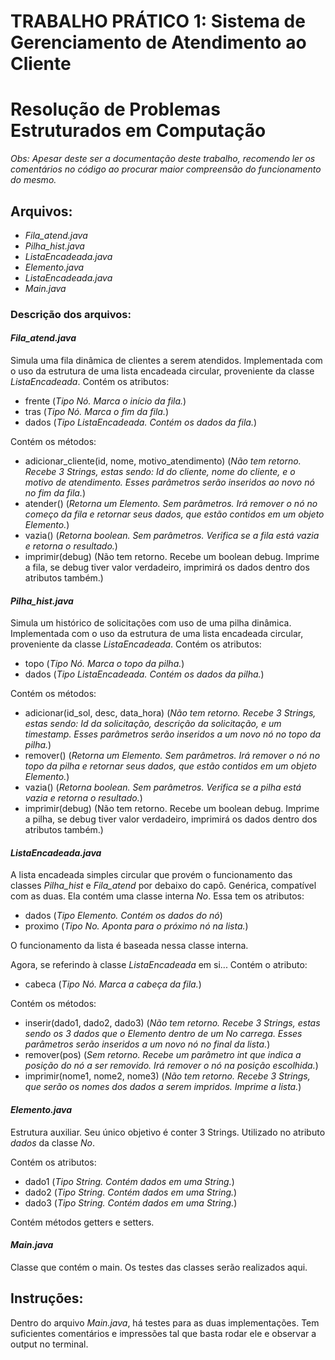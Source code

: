 
# TRABALHO PRÁTICO 1: Sistema de Gerenciamento de Atendimento ao Cliente
# Resolução de Problemas Estruturados em Computação 

_Obs: Apesar deste ser a documentação deste trabalho, recomendo ler os comentários no código ao procurar maior compreensão do funcionamento do mesmo._

## Arquivos:

- *Fila_atend.java*
- *Pilha_hist.java*
- *ListaEncadeada.java*
- *Elemento.java*
- *ListaEncadeada.java*
- *Main.java*

### Descrição dos arquivos:


#### *Fila_atend.java*

Simula uma fila dinâmica de clientes a serem atendidos. Implementada com o uso da estrutura de uma lista encadeada circular, proveniente da classe *ListaEncadeada*. 
Contém os atributos:
- frente (_Tipo Nó. Marca o início da fila._) 
- tras (_Tipo Nó. Marca o fim da fila._)
- dados (_Tipo ListaEncadeada. Contém os dados da fila._)

Contém os métodos:
- adicionar_cliente(id, nome, motivo_atendimento) (_Não tem retorno. Recebe 3 Strings, estas sendo: Id do cliente, nome do cliente, e o motivo de atendimento. Esses parâmetros serão inseridos ao novo nó no fim da fila._)
- atender() (_Retorna um Elemento. Sem parâmetros. Irá remover o nó no começo da fila e retornar seus dados, que estão contidos em um objeto Elemento._)
- vazia() (_Retorna boolean. Sem parâmetros. Verifica se a fila está vazia e retorna o resultado._)
- imprimir(debug) (Não tem retorno. Recebe um boolean debug. Imprime a fila, se debug tiver valor verdadeiro, imprimirá os dados dentro dos atributos também.)


#### *Pilha_hist.java*

Simula um histórico de solicitações com uso de uma pilha dinâmica. Implementada com o uso da estrutura de uma lista encadeada circular, proveniente da classe *ListaEncadeada*. 
Contém os atributos:
- topo (_Tipo Nó. Marca o topo da pilha._) 
- dados (_Tipo ListaEncadeada. Contém os dados da pilha._)

Contém os métodos:
- adicionar(id_sol, desc, data_hora) (_Não tem retorno. Recebe 3 Strings, estas sendo: Id da solicitação, descrição da solicitação, e um timestamp. Esses parâmetros serão inseridos a um novo nó no topo da pilha._)
- remover() (_Retorna um Elemento. Sem parâmetros. Irá remover o nó no topo da pilha e retornar seus dados, que estão contidos em um objeto Elemento._)
- vazia() (_Retorna boolean. Sem parâmetros. Verifica se a pilha está vazia e retorna o resultado._)
- imprimir(debug) (Não tem retorno. Recebe um boolean debug. Imprime a pilha, se debug tiver valor verdadeiro, imprimirá os dados dentro dos atributos também.)


#### *ListaEncadeada.java*

A lista encadeada simples circular que provém o funcionamento das classes _Pilha_hist_ e _Fila_atend_ por debaixo do capô. Genérica, compatível com as duas.
Ela contém uma classe interna _No_. Essa tem os atributos:
- dados (_Tipo Elemento. Contém os dados do nó_)
- proximo (_Tipo No. Aponta para o próximo nó na lista._)

O funcionamento da lista é baseada nessa classe interna.

Agora, se referindo à classe _ListaEncadeada_ em si...
Contém o atributo:
- cabeca (_Tipo Nó. Marca a cabeça da fila._)

Contém os métodos:
- inserir(dado1, dado2, dado3) (_Não tem retorno. Recebe 3 Strings, estas sendo os 3 dados que o Elemento dentro de um No carrega. Esses parâmetros serão inseridos a um novo nó no final da lista._)
- remover(pos) (_Sem retorno. Recebe um parâmetro int que indica a posição do nó a ser removido. Irá remover o nó na posição escolhida._)
- imprimir(nome1, nome2, nome3) (_Não tem retorno. Recebe 3 Strings, que serão os nomes dos dados a serem impridos. Imprime a lista._)

#### *Elemento.java*

Estrutura auxiliar. Seu único objetivo é conter 3 Strings. Utilizado no atributo _dados_ da classe _No_.

Contém os atributos:
- dado1 (_Tipo String. Contém dados em uma String._)
- dado2 (_Tipo String. Contém dados em uma String._)
- dado3 (_Tipo String. Contém dados em uma String._)

Contém métodos getters e setters.

#### *Main.java*

Classe que contém o main. Os testes das classes serão realizados aqui.

## Instruções:

Dentro do arquivo *Main.java*, há testes para as duas implementações. Tem suficientes comentários e impressões tal que basta rodar ele e observar a output no terminal.

